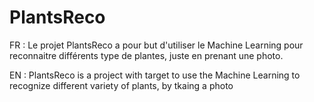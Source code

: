 # PlantsReco


FR : Le projet PlantsReco a pour but d'utiliser le Machine Learning pour reconnaitre différents type de plantes, juste en prenant une photo.

EN : PlantsReco is a project with target to use the Machine Learning to recognize different variety of plants, by tkaing a photo

